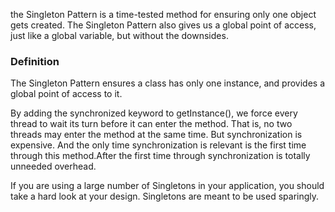 the Singleton Pattern is a time-tested method for ensuring only one object gets created. The Singleton Pattern also gives us a global point of access, just like a global variable, but without the downsides.

### Definition

The Singleton Pattern ensures a class has only one instance, and provides a global point of access to it.

By adding the synchronized keyword to getInstance(), we force every thread to wait its turn before it can enter the method. That is, no two threads may enter the method at the same time. But synchronization is expensive. And the only time synchronization is relevant is the first time through this method.After the first time through synchronization is totally unneeded overhead.

If you are using a large number of Singletons in your application, you should take a hard look at your design. Singletons are meant to be used sparingly.
